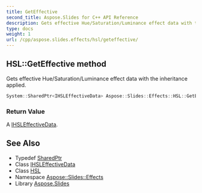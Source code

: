 ```yaml
---
title: GetEffective
second_title: Aspose.Slides for C++ API Reference
description: Gets effective Hue/Saturation/Luminance effect data with the inheritance applied.
type: docs
weight: 1
url: /cpp/aspose.slides.effects/hsl/geteffective/
---
```

## HSL::GetEffective method


Gets effective Hue/Saturation/Luminance effect data with the inheritance applied.

```cpp
System::SharedPtr<IHSLEffectiveData> Aspose::Slides::Effects::HSL::GetEffective() override
```


### Return Value

A [IHSLEffectiveData](../../ihsleffectivedata/).

## See Also

* Typedef [SharedPtr](../../../system/sharedptr/)
* Class [IHSLEffectiveData](../../ihsleffectivedata/)
* Class [HSL](../)
* Namespace [Aspose::Slides::Effects](../../)
* Library [Aspose.Slides](../../../)
